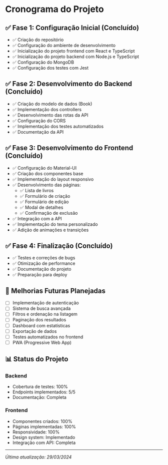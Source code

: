 # Cronograma do Projeto

## ✅ Fase 1: Configuração Inicial (Concluído)
- ✅ Criação do repositório
- ✅ Configuração do ambiente de desenvolvimento
- ✅ Inicialização do projeto frontend com React e TypeScript
- ✅ Inicialização do projeto backend com Node.js e TypeScript
- ✅ Configuração do MongoDB
- ✅ Configuração dos testes com Jest

## ✅ Fase 2: Desenvolvimento do Backend (Concluído)
- ✅ Criação do modelo de dados (Book)
- ✅ Implementação dos controllers
- ✅ Desenvolvimento das rotas da API
- ✅ Configuração do CORS
- ✅ Implementação dos testes automatizados
- ✅ Documentação da API

## ✅ Fase 3: Desenvolvimento do Frontend (Concluído)
- ✅ Configuração do Material-UI
- ✅ Criação dos componentes base
- ✅ Implementação do layout responsivo
- ✅ Desenvolvimento das páginas:
  - ✅ Lista de livros
  - ✅ Formulário de criação
  - ✅ Formulário de edição
  - ✅ Modal de detalhes
  - ✅ Confirmação de exclusão
- ✅ Integração com a API
- ✅ Implementação do tema personalizado
- ✅ Adição de animações e transições

## ✅ Fase 4: Finalização (Concluído)
- ✅ Testes e correções de bugs
- ✅ Otimização de performance
- ✅ Documentação do projeto
- ✅ Preparação para deploy

## 🎯 Melhorias Futuras Planejadas
- [ ] Implementação de autenticação
- [ ] Sistema de busca avançada
- [ ] Filtros e ordenação na listagem
- [ ] Paginação dos resultados
- [ ] Dashboard com estatísticas
- [ ] Exportação de dados
- [ ] Testes automatizados no frontend
- [ ] PWA (Progressive Web App)

## 📊 Status do Projeto

### Backend
- Cobertura de testes: 100%
- Endpoints implementados: 5/5
- Documentação: Completa

### Frontend
- Componentes criados: 100%
- Páginas implementadas: 100%
- Responsividade: 100%
- Design system: Implementado
- Integração com API: Completa

---

*Última atualização: 29/03/2024* 